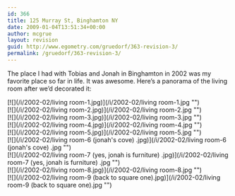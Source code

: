 ```yaml
---
id: 366
title: 125 Murray St, Binghamton NY
date: 2009-01-04T13:51:34+00:00
author: mcgrue
layout: revision
guid: http://www.egometry.com/gruedorf/363-revision-3/
permalink: /gruedorf/363-revision-3/
---
```

The place I had with Tobias and Jonah in Binghamton in 2002 was my favorite place so far in life. It was awesome. Here&#8217;s a panorama of the living room after we&#8217;d decorated it:

  
  


[![](/i/2002-02/living room-1.jpg)](/i/2002-02/living room-1.jpg "")  
[![](/i/2002-02/living room-2.jpg)](/i/2002-02/living room-2.jpg "")  
[![](/i/2002-02/living room-3.jpg)](/i/2002-02/living room-3.jpg "")  
[![](/i/2002-02/living room-4.jpg)](/i/2002-02/living room-4.jpg "")  
[![](/i/2002-02/living room-5.jpg)](/i/2002-02/living room-5.jpg "")  
[![](/i/2002-02/living room-6 (jonah's cove) .jpg)](/i/2002-02/living room-6 (jonah's cove) .jpg "")  
[![](/i/2002-02/living room-7 (yes, jonah is furniture) .jpg)](/i/2002-02/living room-7 (yes, jonah is furniture) .jpg "")  
[![](/i/2002-02/living room-8.jpg)](/i/2002-02/living room-8.jpg "")  
[![](/i/2002-02/living room-9 (back to square one).jpg)](/i/2002-02/living room-9 (back to square one).jpg "")